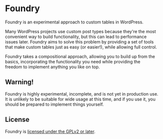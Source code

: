 # Foundry

Foundry is an experimental approach to custom tables in WordPress.

Many WordPress projects use custom post types because they're the most convenient way to build functionality, but this can lead to performance issues later. Foundry aims to solve this problem by providing a set of tools that make custom tables just as easy (or easier!), while allowing full control.

Foundry takes a compositional approach, allowing you to build up from the basics, incorporating the functionality you need while providing the freedom to implement anything you like on top.


## Warning!

Foundry is highly experimental, incomplete, and is not yet in production use. It is unlikely to be suitable for wide usage at this time, and if you use it, you should be prepared to implement things yourself.


## License

Foundry is [licensed under the GPLv2 or later](./LICENSE.txt).

